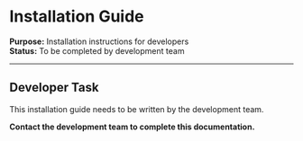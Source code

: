 # Installation Guide

**Purpose:** Installation instructions for developers  
**Status:** To be completed by development team  

---

## Developer Task

This installation guide needs to be written by the development team. 

**Contact the development team to complete this documentation.**
